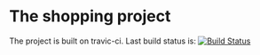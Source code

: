 # The shopping project

The project is built on travic-ci. Last build status is: [![Build Status](https://travis-ci.org/davidethebolo/tutor.svg?branch=master)](https://travis-ci.org/davidethebolo/shopping)